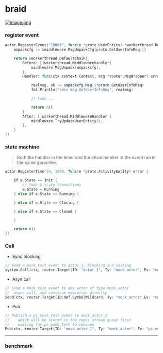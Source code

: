 # braid

[![image.png](https://i.postimg.cc/1ztqkfhZ/image.png)](https://postimg.cc/K16jLc89)

### register event
```go
actor.RegisterEvent("10001", func(e *proto.UserEntity) *workerthread.DefaultChain {
    unpackcfg := &middleware.MsgUnpackCfg[proto.GetUserInfoReq]{}

    return &workerthread.DefaultChain{
        Before: []workerthread.MiddlewareHandler{
            middleware.MsgUnpack(unpackcfg),
        },
        Handler: func(ctx context.Context, msg *router.MsgWrapper) error {

            realmsg, ok := unpackcfg.Msg.(*proto.GetUserInfoReq)
            fmt.Println("recv msg GetUserInfoReq", realmsg)

            // todo ...

            return nil
        }
        After: []workerthread.MiddlewareHandler {
            middleware.TryUpdateUserEntity(),
        },
    }
})
```

### state machine
> Both the handler in the timer and the chain handler in the event run in the same goroutine.
```go
actor.RegisterTimer(0, 1000, func(e *proto.ActivityEntity) error {

    if e.State == Init {
        // todo & state transitions
        e.State = Running
    } else if e.State == Running {

    } else if e.State == Closing {

    } else if e.State == Closed {

    }

    return nil
})

```

### Call
* Sync blocking
```go
// Send a mock_test event to actor_1, blocking and waiting
system.Call(ctx, router.Target{ID: "actor_1", Ty: "mock_actor", Ev: "mock_test"}, nil)
```

* Asyn call
```go
// Send a mock_test event to any actor of type mock_actor
//  async call, and continue execution directly
Send(ctx, router.Target{ID:def.SymbolWildcard, Ty: "mock_actor",Ev: "mock_test"}, nil)
```

* Pub
```go
// Publish a ps_mock_test event to mock_actor_1
//    which will be stored in the redis stream queue first
//    waiting for ps_mock_test to consume
Pub(ctx, router.Target{ID: "mock_actor_1", Ty: "mock_actor", Ev: "ps_mock_test"}, nil)
```

---

### benchmark